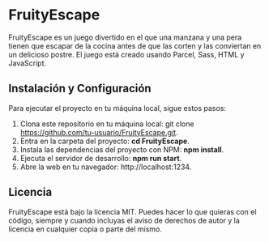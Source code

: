 # FruityEscape
FruityEscape es un juego divertido en el que una manzana y una pera tienen que escapar de la cocina antes de que las corten y las conviertan en un delicioso postre. El juego está creado usando Parcel, Sass, HTML y JavaScript.

## Instalación y Configuración
Para ejecutar el proyecto en tu máquina local, sigue estos pasos:

1. Clona este repositorio en tu máquina local: git clone https://github.com/tu-usuario/FruityEscape.git.
2. Entra en la carpeta del proyecto: **cd FruityEscape**.
3. Instala las dependencias del proyecto con NPM: **npm install**.
4. Ejecuta el servidor de desarrollo: **npm run start**.
5. Abre la web en tu navegador: http://localhost:1234.

## Licencia
FruityEscape está bajo la licencia MIT. Puedes hacer lo que quieras con el código, siempre y cuando incluyas el aviso de derechos de autor y la licencia en cualquier copia o parte del mismo.
